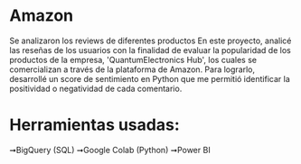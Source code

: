 # Amazon
Se analizaron los reviews de diferentes productos
En este proyecto, analicé las reseñas de los usuarios con la finalidad de evaluar la popularidad de los productos de la empresa, 'QuantumElectronics Hub', los cuales se comercializan a través de la plataforma de Amazon. Para lograrlo, desarrollé un score de sentimiento en Python que me permitió identificar la positividad o negatividad de cada comentario.
# Herramientas usadas: 
➞BigQuery (SQL)
➞Google Colab (Python)
➞Power BI
